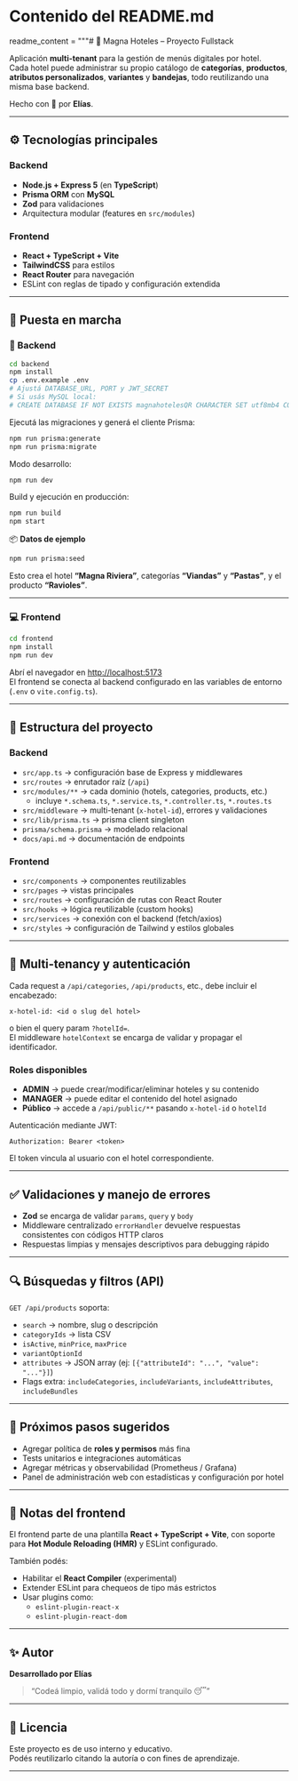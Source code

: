 # Contenido del README.md
readme_content = """# 🏨 Magna Hoteles – Proyecto Fullstack

Aplicación **multi-tenant** para la gestión de menús digitales por hotel.  
Cada hotel puede administrar su propio catálogo de **categorías**, **productos**, **atributos personalizados**, **variantes** y **bandejas**, todo reutilizando una misma base backend.

Hecho con 💙 por **Elías**.

---

## ⚙️ Tecnologías principales

### Backend
- **Node.js + Express 5** (en **TypeScript**)
- **Prisma ORM** con **MySQL**
- **Zod** para validaciones
- Arquitectura modular (features en `src/modules`)

### Frontend
- **React + TypeScript + Vite**
- **TailwindCSS** para estilos
- **React Router** para navegación
- ESLint con reglas de tipado y configuración extendida

---

## 🚀 Puesta en marcha

### 🔧 Backend

```bash
cd backend
npm install
cp .env.example .env
# Ajustá DATABASE_URL, PORT y JWT_SECRET
# Si usás MySQL local:
# CREATE DATABASE IF NOT EXISTS magnahotelesQR CHARACTER SET utf8mb4 COLLATE utf8mb4_unicode_ci;
```

Ejecutá las migraciones y generá el cliente Prisma:

```bash
npm run prisma:generate
npm run prisma:migrate
```

Modo desarrollo:
```bash
npm run dev
```

Build y ejecución en producción:
```bash
npm run build
npm start
```

📦 **Datos de ejemplo**
```bash
npm run prisma:seed
```
Esto crea el hotel **“Magna Riviera”**, categorías **“Viandas”** y **“Pastas”**, y el producto **“Ravioles”**.

---

### 💻 Frontend

```bash
cd frontend
npm install
npm run dev
```

Abrí el navegador en [http://localhost:5173](http://localhost:5173)  
El frontend se conecta al backend configurado en las variables de entorno (`.env` o `vite.config.ts`).

---

## 🧱 Estructura del proyecto

### Backend
- `src/app.ts` → configuración base de Express y middlewares  
- `src/routes` → enrutador raíz (`/api`)  
- `src/modules/**` → cada dominio (hotels, categories, products, etc.)  
  - incluye `*.schema.ts`, `*.service.ts`, `*.controller.ts`, `*.routes.ts`
- `src/middleware` → multi-tenant (`x-hotel-id`), errores y validaciones  
- `src/lib/prisma.ts` → prisma client singleton  
- `prisma/schema.prisma` → modelado relacional  
- `docs/api.md` → documentación de endpoints  

### Frontend
- `src/components` → componentes reutilizables  
- `src/pages` → vistas principales  
- `src/routes` → configuración de rutas con React Router  
- `src/hooks` → lógica reutilizable (custom hooks)  
- `src/services` → conexión con el backend (fetch/axios)  
- `src/styles` → configuración de Tailwind y estilos globales  

---

## 🔐 Multi-tenancy y autenticación

Cada request a `/api/categories`, `/api/products`, etc., debe incluir el encabezado:

```
x-hotel-id: <id o slug del hotel>
```

o bien el query param `?hotelId=`.  
El middleware `hotelContext` se encarga de validar y propagar el identificador.

### Roles disponibles
- **ADMIN** → puede crear/modificar/eliminar hoteles y su contenido  
- **MANAGER** → puede editar el contenido del hotel asignado  
- **Público** → accede a `/api/public/**` pasando `x-hotel-id` o `hotelId`  

Autenticación mediante JWT:
```
Authorization: Bearer <token>
```

El token vincula al usuario con el hotel correspondiente.

---

## ✅ Validaciones y manejo de errores

- **Zod** se encarga de validar `params`, `query` y `body`
- Middleware centralizado `errorHandler` devuelve respuestas consistentes con códigos HTTP claros
- Respuestas limpias y mensajes descriptivos para debugging rápido

---

## 🔍 Búsquedas y filtros (API)

`GET /api/products` soporta:

- `search` → nombre, slug o descripción  
- `categoryIds` → lista CSV  
- `isActive`, `minPrice`, `maxPrice`  
- `variantOptionId`  
- `attributes` → JSON array (ej: `[{"attributeId": "...", "value": "..."}]`)  
- Flags extra: `includeCategories`, `includeVariants`, `includeAttributes`, `includeBundles`

---

## 🧪 Próximos pasos sugeridos

- Agregar política de **roles y permisos** más fina  
- Tests unitarios e integraciones automáticas  
- Agregar métricas y observabilidad (Prometheus / Grafana)  
- Panel de administración web con estadísticas y configuración por hotel  

---

## 🧠 Notas del frontend

El frontend parte de una plantilla **React + TypeScript + Vite**, con soporte para **Hot Module Reloading (HMR)** y ESLint configurado.

También podés:
- Habilitar el **React Compiler** (experimental)
- Extender ESLint para chequeos de tipo más estrictos
- Usar plugins como:
  - `eslint-plugin-react-x`
  - `eslint-plugin-react-dom`

---

## ✨ Autor

**Desarrollado por Elías**  
> “Codeá limpio, validá todo y dormí tranquilo 😴”

---

## 📜 Licencia

Este proyecto es de uso interno y educativo.  
Podés reutilizarlo citando la autoría o con fines de aprendizaje.

---
